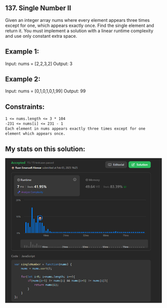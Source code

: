 ## 137. Single Number II

Given an integer array nums where every element appears three times except for one, which appears exactly once. Find the single element and return it.
You must implement a solution with a linear runtime complexity and use only constant extra space.

## Example 1:
Input: nums = [2,2,3,2]
Output: 3

## Example 2:
Input: nums = [0,1,0,1,0,1,99]
Output: 99

## Constraints:

    1 <= nums.length <= 3 * 104
    -231 <= nums[i] <= 231 - 1
    Each element in nums appears exactly three times except for one element which appears once.

## My stats on this solution:
![alt text](image.png)
